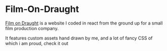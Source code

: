 # Film-On-Draught

[Film on Draught](https://www.filmondraught.com) is a website I coded in react from the ground up for a small film production company.

It features custom assets hand drawn by me, and a lot of fancy CSS of which i am proud, check it out
